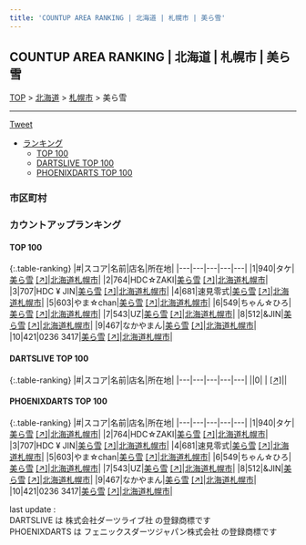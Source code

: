 ```yaml
---
title: 'COUNTUP AREA RANKING | 北海道 | 札幌市 | 美ら雪'
---
```

## COUNTUP AREA RANKING | 北海道 | 札幌市 | 美ら雪

[TOP](/darts/rank/) > [北海道](/darts/rank/北海道/) > [札幌市](/darts/rank/北海道/札幌市/) > 美ら雪

___

<a href="https://twitter.com/share?ref_src=twsrc%5Etfw" data-text="COUNTUP AREA RANKING | 北海道札幌市美ら雪" class="twitter-share-button" data-hashtags="DARTSLIVE,PHOENIXDARTS,darts,ダーツ" data-show-count="false">Tweet</a>

* [ランキング](#カウントアップランキング)
    * [TOP 100](#top-100)
    * [DARTSLIVE TOP 100](#dartslive-top-100)
    * [PHOENIXDARTS TOP 100](#phoenixdarts-top-100)

### 市区町村

<ul>

</ul>

### カウントアップランキング

#### TOP 100



{:.table-ranking}
|#|スコア|名前|店名|所在地|
|---|---|---|---|---|
|1|940|<span class="rank-name-pd">タケ</span>|<a href="/darts/rank/shops/83619.html">美ら雪</a> <a href="https://vs.phoenixdarts.com/jp/shop/shopDetailInfo/s_83619?s_seq=83619">[↗]</a>|<a href="/darts/rank/北海道/札幌市">北海道札幌市</a>|
|2|764|<span class="rank-name-pd">HDC☆ZAKI</span>|<a href="/darts/rank/shops/83619.html">美ら雪</a> <a href="https://vs.phoenixdarts.com/jp/shop/shopDetailInfo/s_83619?s_seq=83619">[↗]</a>|<a href="/darts/rank/北海道/札幌市">北海道札幌市</a>|
|3|707|<span class="rank-name-pd">HDC ¥ JIN</span>|<a href="/darts/rank/shops/83619.html">美ら雪</a> <a href="https://vs.phoenixdarts.com/jp/shop/shopDetailInfo/s_83619?s_seq=83619">[↗]</a>|<a href="/darts/rank/北海道/札幌市">北海道札幌市</a>|
|4|681|<span class="rank-name-pd">速見零式</span>|<a href="/darts/rank/shops/83619.html">美ら雪</a> <a href="https://vs.phoenixdarts.com/jp/shop/shopDetailInfo/s_83619?s_seq=83619">[↗]</a>|<a href="/darts/rank/北海道/札幌市">北海道札幌市</a>|
|5|603|<span class="rank-name-pd">やま☆chan</span>|<a href="/darts/rank/shops/83619.html">美ら雪</a> <a href="https://vs.phoenixdarts.com/jp/shop/shopDetailInfo/s_83619?s_seq=83619">[↗]</a>|<a href="/darts/rank/北海道/札幌市">北海道札幌市</a>|
|6|549|<span class="rank-name-pd">ちゃん☆ひろ</span>|<a href="/darts/rank/shops/83619.html">美ら雪</a> <a href="https://vs.phoenixdarts.com/jp/shop/shopDetailInfo/s_83619?s_seq=83619">[↗]</a>|<a href="/darts/rank/北海道/札幌市">北海道札幌市</a>|
|7|543|<span class="rank-name-pd">UZ</span>|<a href="/darts/rank/shops/83619.html">美ら雪</a> <a href="https://vs.phoenixdarts.com/jp/shop/shopDetailInfo/s_83619?s_seq=83619">[↗]</a>|<a href="/darts/rank/北海道/札幌市">北海道札幌市</a>|
|8|512|<span class="rank-name-pd">&amp;JIN</span>|<a href="/darts/rank/shops/83619.html">美ら雪</a> <a href="https://vs.phoenixdarts.com/jp/shop/shopDetailInfo/s_83619?s_seq=83619">[↗]</a>|<a href="/darts/rank/北海道/札幌市">北海道札幌市</a>|
|9|467|<span class="rank-name-pd">なかやまん</span>|<a href="/darts/rank/shops/83619.html">美ら雪</a> <a href="https://vs.phoenixdarts.com/jp/shop/shopDetailInfo/s_83619?s_seq=83619">[↗]</a>|<a href="/darts/rank/北海道/札幌市">北海道札幌市</a>|
|10|421|<span class="rank-name-pd">0236 3417</span>|<a href="/darts/rank/shops/83619.html">美ら雪</a> <a href="https://vs.phoenixdarts.com/jp/shop/shopDetailInfo/s_83619?s_seq=83619">[↗]</a>|<a href="/darts/rank/北海道/札幌市">北海道札幌市</a>|


#### DARTSLIVE TOP 100



{:.table-ranking}
|#|スコア|名前|店名|所在地|
|---|---|---|---|---|
||0|<span class="rank-name-dl"> </span>|<a href="/darts/rank/shops/.html"></a> <a href="">[↗]</a>|<a href="/darts/rank//"></a>|


#### PHOENIXDARTS TOP 100



{:.table-ranking}
|#|スコア|名前|店名|所在地|
|---|---|---|---|---|
|1|940|<span class="rank-name-pd">タケ</span>|<a href="/darts/rank/shops/83619.html">美ら雪</a> <a href="https://vs.phoenixdarts.com/jp/shop/shopDetailInfo/s_83619?s_seq=83619">[↗]</a>|<a href="/darts/rank/北海道/札幌市">北海道札幌市</a>|
|2|764|<span class="rank-name-pd">HDC☆ZAKI</span>|<a href="/darts/rank/shops/83619.html">美ら雪</a> <a href="https://vs.phoenixdarts.com/jp/shop/shopDetailInfo/s_83619?s_seq=83619">[↗]</a>|<a href="/darts/rank/北海道/札幌市">北海道札幌市</a>|
|3|707|<span class="rank-name-pd">HDC ¥ JIN</span>|<a href="/darts/rank/shops/83619.html">美ら雪</a> <a href="https://vs.phoenixdarts.com/jp/shop/shopDetailInfo/s_83619?s_seq=83619">[↗]</a>|<a href="/darts/rank/北海道/札幌市">北海道札幌市</a>|
|4|681|<span class="rank-name-pd">速見零式</span>|<a href="/darts/rank/shops/83619.html">美ら雪</a> <a href="https://vs.phoenixdarts.com/jp/shop/shopDetailInfo/s_83619?s_seq=83619">[↗]</a>|<a href="/darts/rank/北海道/札幌市">北海道札幌市</a>|
|5|603|<span class="rank-name-pd">やま☆chan</span>|<a href="/darts/rank/shops/83619.html">美ら雪</a> <a href="https://vs.phoenixdarts.com/jp/shop/shopDetailInfo/s_83619?s_seq=83619">[↗]</a>|<a href="/darts/rank/北海道/札幌市">北海道札幌市</a>|
|6|549|<span class="rank-name-pd">ちゃん☆ひろ</span>|<a href="/darts/rank/shops/83619.html">美ら雪</a> <a href="https://vs.phoenixdarts.com/jp/shop/shopDetailInfo/s_83619?s_seq=83619">[↗]</a>|<a href="/darts/rank/北海道/札幌市">北海道札幌市</a>|
|7|543|<span class="rank-name-pd">UZ</span>|<a href="/darts/rank/shops/83619.html">美ら雪</a> <a href="https://vs.phoenixdarts.com/jp/shop/shopDetailInfo/s_83619?s_seq=83619">[↗]</a>|<a href="/darts/rank/北海道/札幌市">北海道札幌市</a>|
|8|512|<span class="rank-name-pd">&amp;JIN</span>|<a href="/darts/rank/shops/83619.html">美ら雪</a> <a href="https://vs.phoenixdarts.com/jp/shop/shopDetailInfo/s_83619?s_seq=83619">[↗]</a>|<a href="/darts/rank/北海道/札幌市">北海道札幌市</a>|
|9|467|<span class="rank-name-pd">なかやまん</span>|<a href="/darts/rank/shops/83619.html">美ら雪</a> <a href="https://vs.phoenixdarts.com/jp/shop/shopDetailInfo/s_83619?s_seq=83619">[↗]</a>|<a href="/darts/rank/北海道/札幌市">北海道札幌市</a>|
|10|421|<span class="rank-name-pd">0236 3417</span>|<a href="/darts/rank/shops/83619.html">美ら雪</a> <a href="https://vs.phoenixdarts.com/jp/shop/shopDetailInfo/s_83619?s_seq=83619">[↗]</a>|<a href="/darts/rank/北海道/札幌市">北海道札幌市</a>|


<div class="footer border-top border-gray-light mt-5 pt-3 text-right text-gray">
    last update : <span style="font-weight: italic" id="foot_last_modified"></span><br />
    DARTSLIVE は 株式会社ダーツライブ社 の登録商標です<br />
    PHOENIXDARTS は フェニックスダーツジャパン株式会社 の登録商標です<br />
</div>

<script src="https://cdnjs.cloudflare.com/ajax/libs/jquery.tablesorter/2.31.3/js/jquery.tablesorter.min.js" integrity="sha512-qzgd5cYSZcosqpzpn7zF2ZId8f/8CHmFKZ8j7mU4OUXTNRd5g+ZHBPsgKEwoqxCtdQvExE5LprwwPAgoicguNg==" crossorigin="anonymous" referrerpolicy="no-referrer"></script>
<link rel="stylesheet" href="https://cdnjs.cloudflare.com/ajax/libs/jquery.tablesorter/2.31.3/css/theme.default.min.css" integrity="sha512-wghhOJkjQX0Lh3NSWvNKeZ0ZpNn+SPVXX1Qyc9OCaogADktxrBiBdKGDoqVUOyhStvMBmJQ8ZdMHiR3wuEq8+w==" crossorigin="anonymous" referrerpolicy="no-referrer" />
<script>
$(function() {
    $(".table-ranking").tablesorter({sortList:[[0, 0]]});
    $("#foot_last_modified").text(formatDate(new Date(document.lastModified), 'yyyy-MM-dd HH:mm:ss'));
});
</script>

<script async src="https://platform.twitter.com/widgets.js" charset="utf-8"></script>